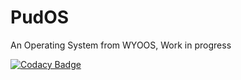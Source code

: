 # PudOS
An Operating System from WYOOS, Work in progress

[![Codacy Badge](https://app.codacy.com/project/badge/Grade/0d7ed0e081194e91a66cc8a550675329)](https://www.codacy.com/gh/Ashwin-Paudel/PudOS/dashboard?utm_source=github.com&amp;utm_medium=referral&amp;utm_content=Ashwin-Paudel/PudOS&amp;utm_campaign=Badge_Grade)
